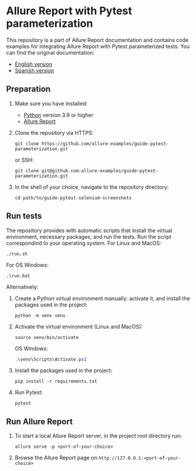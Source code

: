# Allure Report with Pytest parameterization

This repository is a part of Allure Report documentation and contains code examples for integrating Allure Report with Pytest parameterized tests. You can find the original documentation:

- [English version](https://allurereport.org/docs/guides/pytest-parameterization/)
- [Spanish version](https://allurereport.org/es/docs/guides/pytest-parameterization/)

## Preparation

1. Make sure you have installed:

    - [Python](https://www.python.org/downloads/) version 3.9 or higher
    - [Allure Report](https://allurereport.org/docs/install/)

1. Clone the repository via HTTPS:

    ```shell
    git clone https://github.com/allure-examples/guide-pytest-parameterization.git
    ```

    or SSH:

    ```shell
    git clone git@github.com:allure-examples/guide-pytest-parameterization.git
    ```

1. In the shell of your choice, navigate to the repository directory:

    ```shell
    cd path/to/guide-pytest-selenium-screenshots
    ```

## Run tests

The repository provides with automatic scripts that install the virtual environment, necessary packages, and run the tests. Run the script correspondind to your operating system. For Linux and MacOS:

```
./run.sh
```
For OS Windows:
```shell
.\run.bat
```

Alternatively:
1. Create a Python virtual environment manually: activate it, and install the packages used in the project:

    ```shell
    python -m venv venv
    ```

1. Activate the virtual environment (Linux and MacOS):

    ```shell
    source venv/bin/activate
    ```

    OS Windows:

    ```powershell
    .\venv\Scripts\Activate.ps1
    ```

1. Install the packages used in the project:

    ```
    pip install -r requirements.txt
    ```

1. Run Pytest:

    ```
    pytest
    ```

## Run Allure Report

1. To start a local Allure Report server, in the project root directory run:

    ```shell
    allure serve -p <port-of-your-choice>
    ```

1. Browse the Allure Report page on `http://127.0.0.1:<port-of-your-choice>`